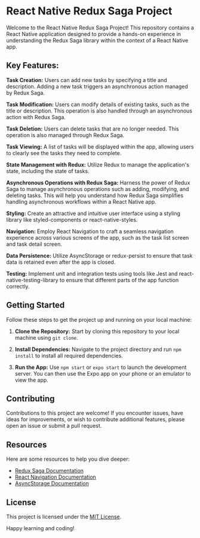 # React Native Redux Saga Project

Welcome to the React Native Redux Saga Project! This repository contains a React Native application designed to provide a hands-on experience in understanding the Redux Saga library within the context of a React Native app.

## Key Features:

**Task Creation:** Users can add new tasks by specifying a title and description. Adding a new task triggers an asynchronous action managed by Redux Saga.

**Task Modification:** Users can modify details of existing tasks, such as the title or description. This operation is also handled through an asynchronous action with Redux Saga.

**Task Deletion:** Users can delete tasks that are no longer needed. This operation is also managed through Redux Saga.

**Task Viewing:** A list of tasks will be displayed within the app, allowing users to clearly see the tasks they need to complete.

**State Management with Redux:** Utilize Redux to manage the application's state, including the state of tasks.

**Asynchronous Operations with Redux Saga:** Harness the power of Redux Saga to manage asynchronous operations such as adding, modifying, and deleting tasks. This will help you understand how Redux Saga simplifies handling asynchronous workflows within a React Native app.

**Styling:** Create an attractive and intuitive user interface using a styling library like styled-components or react-native-styles.

**Navigation:** Employ React Navigation to craft a seamless navigation experience across various screens of the app, such as the task list screen and task detail screen.

**Data Persistence:** Utilize AsyncStorage or redux-persist to ensure that task data is retained even after the app is closed.

**Testing:** Implement unit and integration tests using tools like Jest and react-native-testing-library to ensure that different parts of the app function correctly.

## Getting Started

Follow these steps to get the project up and running on your local machine:

1. **Clone the Repository:** Start by cloning this repository to your local machine using `git clone`.

2. **Install Dependencies:** Navigate to the project directory and run `npm install` to install all required dependencies.

3. **Run the App:** Use `npm start` or `expo start` to launch the development server. You can then use the Expo app on your phone or an emulator to view the app.

## Contributing

Contributions to this project are welcome! If you encounter issues, have ideas for improvements, or wish to contribute additional features, please open an issue or submit a pull request.

## Resources

Here are some resources to help you dive deeper:

- [Redux Saga Documentation](https://redux-saga.js.org/)
- [React Navigation Documentation](https://reactnavigation.org/docs/getting-started)
- [AsyncStorage Documentation](https://react-native-async-storage.github.io/async-storage/docs/usage)

## License

This project is licensed under the [MIT License](LICENSE).

Happy learning and coding!
